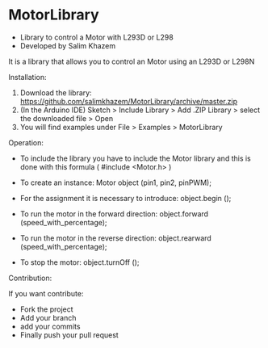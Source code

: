 # MotorLibrary


* Library to control a Motor with L293D or L298 
* Developed by Salim Khazem



It is a library that allows you to control an Motor using an L293D or L298N



Installation:
1. Download the library: https://github.com/salimkhazem/MotorLibrary/archive/master.zip
2. (In the Arduino IDE) Sketch > Include Library > Add .ZIP Library > select the downloaded file > Open
3. You will find examples under File > Examples > MotorLibrary



Operation:

* To include the library you have to include the Motor library and this is done with this formula ( #include <Motor.h> )

* To create an instance: Motor object (pin1, pin2, pinPWM);

* For the assignment it is necessary to introduce: object.begin ();

* To run the motor in the forward direction: object.forward (speed_with_percentage);

* To run the motor in the reverse direction: object.rearward (speed_with_percentage);

* To stop the motor: object.turnOff ();


Contribution:

If you want contribute: 
* Fork the project 
* Add your branch 
* add your commits 
* Finally push your pull request


